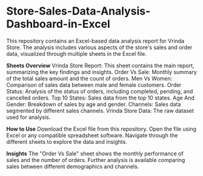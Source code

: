 # Store-Sales-Data-Analysis-Dashboard-in-Excel

This repository contains an Excel-based data analysis report for Vrinda Store. The analysis includes various aspects of the store's sales and order data, visualized through multiple sheets in the Excel file.

**Sheets Overview**
Vrinda Store Report: This sheet contains the main report, summarizing the key findings and insights.
Order Vs Sale: Monthly summary of the total sales amount and the count of orders.
Men Vs Women: Comparison of sales data between male and female customers.
Order Status: Analysis of the status of orders, including completed, pending, and cancelled orders.
Top 10 States: Sales data from the top 10 states.
Age And Gender: Breakdown of sales by age and gender.
Channels: Sales data segmented by different sales channels.
Vrinda Store Data: The raw dataset used for analysis.


**How to Use**
Download the Excel file from this repository.
Open the file using Excel or any compatible spreadsheet software.
Navigate through the different sheets to explore the data and insights.

**Insights**
The "Order Vs Sale" sheet shows the monthly performance of sales and the number of orders.
Further analysis is available comparing sales between different demographics and channels.
